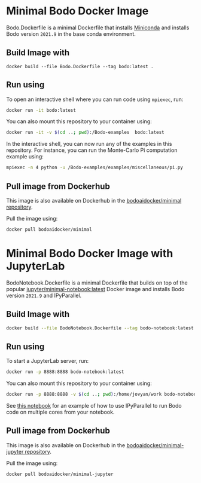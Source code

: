 # Minimal Bodo Docker Image

Bodo.Dockerfile is a minimal Dockerfile that installs [Miniconda](https://docs.conda.io/en/latest/miniconda.html) and installs Bodo version ``2021.9`` in the base conda environment.

## Build Image with

```
docker build --file Bodo.Dockerfile --tag bodo:latest .
```

## Run using

To open an interactive shell where you can run code using ``mpiexec``, run:

```bash
docker run -it bodo:latest
```

You can also mount this repository to your container using:

```bash
docker run -it -v $(cd ..; pwd):/Bodo-examples  bodo:latest
```
In the interactive shell, you can now run any of the examples in this repository.
For instance, you can run the Monte-Carlo Pi computation example using:

```bash
mpiexec -n 4 python -u /Bodo-examples/examples/miscellaneous/pi.py
```

## Pull image from Dockerhub

This image is also available on Dockerhub in the [bodoaidocker/minimal repository](https://hub.docker.com/r/bodoaidocker/minimal).

Pull the image using:
```bash
docker pull bodoaidocker/minimal
```

# Minimal Bodo Docker Image with JupyterLab

BodoNotebook.Dockerfile is a minimal Dockerfile that builds on top of the popular [jupyter/minimal-notebook:latest](https://hub.docker.com/r/jupyter/minimal-notebook/) Docker image and installs Bodo version ``2021.9`` and IPyParallel.

## Build Image with

```bash
docker build --file BodoNotebook.Dockerfile --tag bodo-notebook:latest .
```

## Run using

To start a JupyterLab server, run:

```bash
docker run -p 8888:8888 bodo-notebook:latest
```

You can also mount this repository to your container using:

```bash
docker run -p 8888:8888 -v $(cd ..; pwd):/home/jovyan/work bodo-notebook:latest
```

See [this notebook](../Bodo+IPyParallel-Starter-Code.ipynb) for an example of how to use IPyParallel to run Bodo code on multiple cores from your notebook.


## Pull image from Dockerhub

This image is also available on Dockerhub in the [bodoaidocker/minimal-jupyter repository](https://hub.docker.com/r/bodoaidocker/minimal-jupyter).

Pull the image using:
```bash
docker pull bodoaidocker/minimal-jupyter
```
